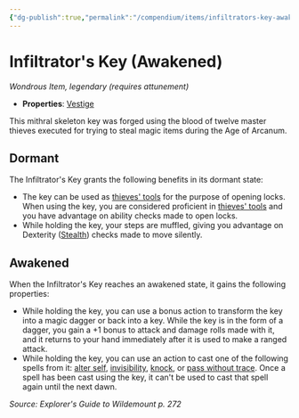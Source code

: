 ```yaml
---
{"dg-publish":true,"permalink":"/compendium/items/infiltrators-key-awakened-egw/","tags":["compendium/src/5e/egw","item/attunement/required","item/property/vestige","item/rarity/legendary","item/wondrous"]}
---
```


# Infiltrator's Key (Awakened)
*Wondrous Item, legendary (requires attunement)*  

- **Properties**: [Vestige](rules/item-properties.md#Vestige)

This mithral skeleton key was forged using the blood of twelve master thieves executed for trying to steal magic items during the Age of Arcanum.

## Dormant

The Infiltrator's Key grants the following benefits in its dormant state:

- The key can be used as [thieves' tools](compendium/items/thieves-tools.md) for the purpose of opening locks. When using the key, you are considered proficient in [thieves' tools](compendium/items/thieves-tools.md) and you have advantage on ability checks made to open locks.  
- While holding the key, your steps are muffled, giving you advantage on Dexterity ([Stealth](rules/skills.md#Stealth)) checks made to move silently.  

## Awakened

When the Infiltrator's Key reaches an awakened state, it gains the following properties:

- While holding the key, you can use a bonus action to transform the key into a magic dagger or back into a key. While the key is in the form of a dagger, you gain a +1 bonus to attack and damage rolls made with it, and it returns to your hand immediately after it is used to make a ranged attack.  
- While holding the key, you can use an action to cast one of the following spells from it: [alter self](compendium/spells/alter-self.md), [invisibility](compendium/spells/invisibility.md), [knock](compendium/spells/knock.md), or [pass without trace](compendium/spells/pass-without-trace.md). Once a spell has been cast using the key, it can't be used to cast that spell again until the next dawn.  

*Source: Explorer's Guide to Wildemount p. 272*